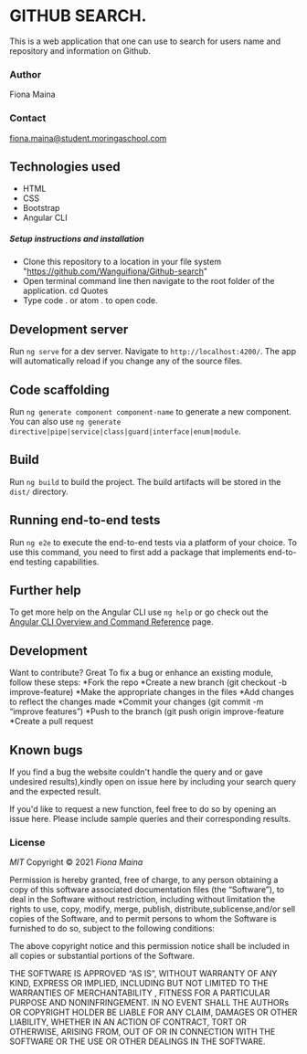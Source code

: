 

#  GITHUB SEARCH.

This is a web application that one can use to search for users name and repository and information on Github.

### Author

Fiona Maina

### Contact

fiona.maina@student.moringaschool.com



## Technologies used

* HTML
* CSS 
* Bootstrap
* Angular CLI

##### Setup instructions and installation

* Clone this repository to a location in your file system  "https://github.com/Wanguifiona/Github-search"
* Open terminal command line then navigate to the root folder of the application. cd Quotes
* Type code . or atom . to open code.


## Development server

Run `ng serve` for a dev server. Navigate to `http://localhost:4200/`. The app will automatically reload if you change any of the source files.

## Code scaffolding

Run `ng generate component component-name` to generate a new component. You can also use `ng generate directive|pipe|service|class|guard|interface|enum|module`.

## Build

Run `ng build` to build the project. The build artifacts will be stored in the `dist/` directory.


## Running end-to-end tests

Run `ng e2e` to execute the end-to-end tests via a platform of your choice. To use this command, you need to first add a package that implements end-to-end testing capabilities.

## Further help

To get more help on the Angular CLI use `ng help` or go check out the [Angular CLI Overview and Command Reference](https://angular.io/cli) page.

## Development

Want to contribute? Great
To fix a bug or enhance an existing module, follow these steps:
*Fork the repo
*Create a new branch (git checkout -b improve-feature)
*Make the appropriate changes in the files
*Add changes to reflect the changes made
*Commit your changes (git commit -m “improve features”)
*Push to the branch (git push origin improve-feature
*Create a pull request

## Known bugs

If you find a bug the website couldn't handle the query and or gave undesired results),kindly open on issue here by including your search query and the expected result.

If you'd like to request a new function, feel free to do so by opening an issue here. Please include sample queries and their corresponding results.

### License

*MIT*
Copyright © 2021 *Fiona Maina*

Permission is hereby granted, free of charge, to any person obtaining a copy of this software associated documentation files (the “Software”), to deal in the Software without restriction, including without limitation the rights to use, copy, modify, merge, publish, distribute,sublicense,and/or sell copies of the Software, and to permit persons to whom the Software is furnished to do so, subject to the following conditions:

The above copyright notice and this permission notice shall be included in all copies or substantial portions of the Software.

THE SOFTWARE IS APPROVED “AS IS”, WITHOUT WARRANTY OF ANY KIND, EXPRESS OR IMPLIED, INCLUDING BUT NOT LIMITED TO THE WARRANTIES OF MERCHANTABILITY , FITNESS FOR A PARTICULAR PURPOSE AND NONINFRINGEMENT. IN NO EVENT SHALL THE AUTHORs OR COPYRIGHT HOLDER BE LIABLE FOR ANY CLAIM, DAMAGES OR OTHER LIABILITY, WHETHER IN AN ACTION OF CONTRACT, TORT OR OTHERWISE, ARISING FROM, OUT OF OR IN CONNECTION WITH THE SOFTWARE OR THE USE OR OTHER DEALINGS IN THE SOFTWARE.
